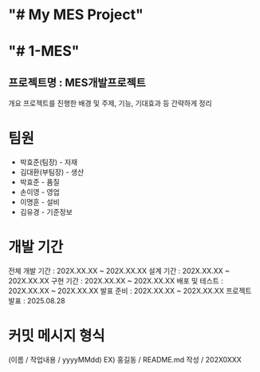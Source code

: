 # "# My MES Project" 
# "# 1-MES" 

## 프로젝트명 : MES개발프로젝트
개요
프로젝트를 진행한 배경 및 주제, 기능, 기대효과 등 간략하게 정리

# 팀원
- 박효준(팀장) - 자재
- 김대환(부팀장) - 생산
- 박효준 - 품질
- 손이영 - 영업
- 이명훈 - 설비
- 김유경 - 기준정보


# 개발 기간
전체 개발 기간 : 202X.XX.XX ~ 202X.XX.XX
설계 기간 : 202X.XX.XX ~ 202X.XX.XX
구현 기간 : 202X.XX.XX ~ 202X.XX.XX
배포 및 테스트 : 202X.XX.XX ~ 202X.XX.XX
발표 준비 : 202X.XX.XX ~ 202X.XX.XX
프로젝트 발표 : 2025.08.28

# 커밋 메시지 형식
(이름 / 작업내용 / yyyyMMdd)
EX) 홍길동 / README.md 작성 / 202X0XXX
